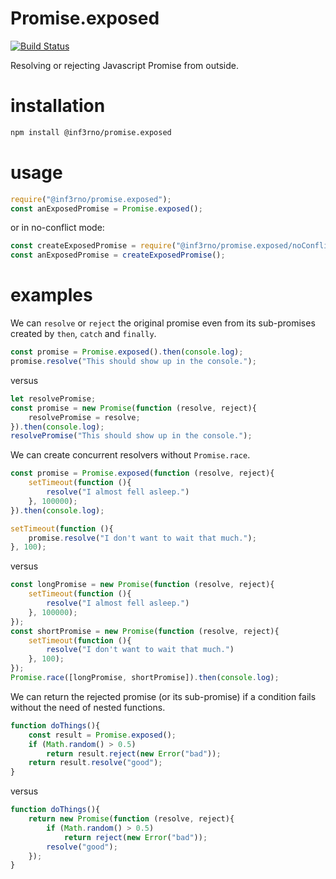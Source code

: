 # Promise.exposed

[![Build Status](https://travis-ci.org/inf3rno/Promise.exposed.svg?branch=master)](https://travis-ci.org/inf3rno/Promise.exposed)

Resolving or rejecting Javascript Promise from outside.

# installation

```sh
npm install @inf3rno/promise.exposed
```

# usage

```js
require("@inf3rno/promise.exposed");
const anExposedPromise = Promise.exposed();
```

or in no-conflict mode:

```js
const createExposedPromise = require("@inf3rno/promise.exposed/noConflict");
const anExposedPromise = createExposedPromise();
```

# examples

We can `resolve` or `reject` the original promise even from its sub-promises created by `then`, `catch` and `finally`.
```js
const promise = Promise.exposed().then(console.log);
promise.resolve("This should show up in the console.");
```

versus

```js
let resolvePromise;
const promise = new Promise(function (resolve, reject){
    resolvePromise = resolve;
}).then(console.log);
resolvePromise("This should show up in the console.");
```

We can create concurrent resolvers without `Promise.race`.
```js
const promise = Promise.exposed(function (resolve, reject){
    setTimeout(function (){
        resolve("I almost fell asleep.")
    }, 100000);
}).then(console.log);

setTimeout(function (){
    promise.resolve("I don't want to wait that much.");
}, 100);
```

versus

```js
const longPromise = new Promise(function (resolve, reject){
    setTimeout(function (){
        resolve("I almost fell asleep.")
    }, 100000);
});
const shortPromise = new Promise(function (resolve, reject){
    setTimeout(function (){
        resolve("I don't want to wait that much.")
    }, 100);
});
Promise.race([longPromise, shortPromise]).then(console.log);
```

We can return the rejected promise (or its sub-promise) if a condition fails without the need of nested functions.

```js
function doThings(){
    const result = Promise.exposed();
    if (Math.random() > 0.5)
        return result.reject(new Error("bad"));
    return result.resolve("good");
}
```

versus

```js
function doThings(){
    return new Promise(function (resolve, reject){
        if (Math.random() > 0.5)
            return reject(new Error("bad"));
        resolve("good");
    });
}
```